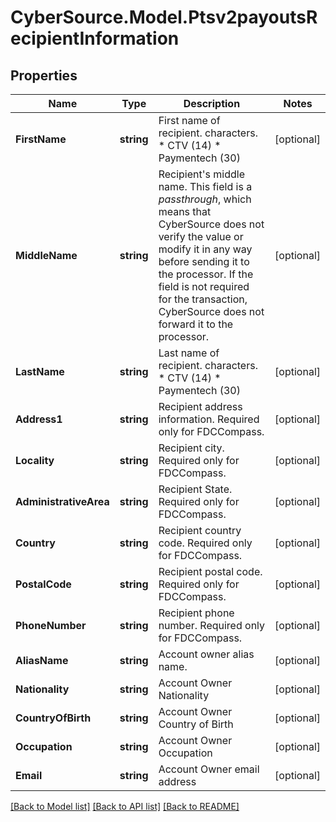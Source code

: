 # CyberSource.Model.Ptsv2payoutsRecipientInformation
## Properties

Name | Type | Description | Notes
------------ | ------------- | ------------- | -------------
**FirstName** | **string** | First name of recipient. characters. * CTV (14) * Paymentech (30)  | [optional] 
**MiddleName** | **string** | Recipient&#39;s middle name. This field is a _passthrough_, which means that CyberSource does not verify the value or modify it in any way before sending it to the processor. If the field is not required for the transaction, CyberSource does not forward it to the processor.  | [optional] 
**LastName** | **string** | Last name of recipient. characters. * CTV (14) * Paymentech (30)  | [optional] 
**Address1** | **string** | Recipient address information. Required only for FDCCompass. | [optional] 
**Locality** | **string** | Recipient city. Required only for FDCCompass. | [optional] 
**AdministrativeArea** | **string** | Recipient State. Required only for FDCCompass. | [optional] 
**Country** | **string** | Recipient country code. Required only for FDCCompass. | [optional] 
**PostalCode** | **string** | Recipient postal code. Required only for FDCCompass. | [optional] 
**PhoneNumber** | **string** | Recipient phone number. Required only for FDCCompass. | [optional] 
**AliasName** | **string** | Account owner alias name.  | [optional] 
**Nationality** | **string** | Account Owner Nationality | [optional] 
**CountryOfBirth** | **string** | Account Owner Country of Birth | [optional] 
**Occupation** | **string** | Account Owner Occupation | [optional] 
**Email** | **string** | Account Owner email address | [optional] 

[[Back to Model list]](../README.md#documentation-for-models) [[Back to API list]](../README.md#documentation-for-api-endpoints) [[Back to README]](../README.md)

